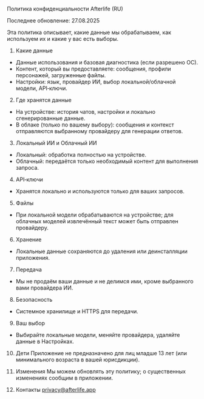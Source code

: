 Политика конфиденциальности Afterlife (RU)

Последнее обновление: 27.08.2025

Эта политика описывает, какие данные мы обрабатываем, как используем их и какие у вас есть выборы.

1. Какие данные
- Данные использования и базовая диагностика (если разрешено ОС).
- Контент, который вы предоставляете: сообщения, профили персонажей, загруженные файлы.
- Настройки: язык, провайдер ИИ, выбор локальной/облачной модели, API‑ключи.

2. Где хранятся данные
- На устройстве: история чатов, настройки и локально сгенерированные данные.
- В облаке (только по вашему выбору): сообщения и контекст отправляются выбранному провайдеру для генерации ответов.

3. Локальный ИИ и Облачный ИИ
- Локальный: обработка полностью на устройстве.
- Облачный: передаётся только необходимый контент для выполнения запроса.

4. API‑ключи
- Хранятся локально и используются только для ваших запросов.

5. Файлы
- При локальной модели обрабатываются на устройстве; для облачных моделей извлечённый текст может быть отправлен провайдеру.

6. Хранение
- Локальные данные сохраняются до удаления или деинсталляции приложения.

7. Передача
- Мы не продаём ваши данные и не делимся ими, кроме выбранного вами провайдера ИИ.

8. Безопасность
- Системное хранилище и HTTPS для передачи.

9. Ваш выбор
- Выбирайте локальные модели, меняйте провайдера, удаляйте данные в Настройках.

10. Дети
Приложение не предназначено для лиц младше 13 лет (или минимального возраста в вашей юрисдикции).

11. Изменения
Мы можем обновлять эту политику; о существенных изменениях сообщим в приложении.

12. Контакты
privacy@afterlife.app


